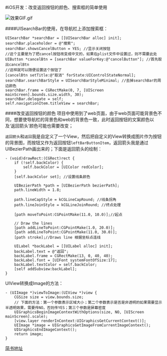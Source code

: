 #iOS开发：改变返回按钮的颜色、搜索框的简单使用

![效果GIF.gif](http://upload-images.jianshu.io/upload_images/1840399-348bfa8a6a05d3b6.gif?imageMogr2/auto-orient/strip)

####UISearchBar的使用，在导航栏上添加搜索框：

```
UISearchBar *searchBar = [[UISearchBar alloc] init];
searchBar.placeholder = @"搜索";
searchBar.showsCancelButton = YES; //显示关闭按钮
//这个主要是为了把cancel按钮改变成中文的，如果在plist文件中设置过，则不需要此处
UIButton *cancelBtn = [searchBar valueForKey:@"cancelButton"]; //首先取出cancelBtn
//这样就可以随便设置这个按钮了
[cancelBtn setTitle:@"取消" forState:UIControlStateNormal];
searchBar.searchBarStyle = UISearchBarStyleMinimal; //去掉searchBar的周边颜色
searchBar.frame = CGRectMake(0, 7, [UIScreen mainScreen].bounds.size.width, 30);
searchBar.delegate = self;
self.navigationItem.titleView = searchBar;
```
####改变返回按钮的颜色
项目中使用到了web页面，由于web页面可能背景色不同，想要使导航栏的背景色和web的背景色一致，此时返回按钮的文案颜色以及‘返回箭头’颜色可能也需要改变；

`返回箭头`和`返回`我是自定义了一个View，然后把自定义的View转换成图片作为按钮的背景图，而按钮又作为返回按钮`leftBarButtonItem`，返回箭头我是通过UIBezierPath画出来的；下面是返回箭头的绘制：

```
- (void)drawRect:(CGRect)rect {
    if (!self.backColor) {
        self.backColor = [UIColor redColor];
    }
    [self.backColor set]; //设置线条颜色
    
    UIBezierPath *path = [UIBezierPath bezierPath];
    path.lineWidth = 1.8;
    
    path.lineCapStyle = kCGLineCapRound; //线条拐角
    path.lineJoinStyle = kCGLineJoinRound; //终点处理
    
    [path moveToPoint:CGPointMake(11.0, 10.0)];//起点
    
    // Draw the lines
    [path addLineToPoint:CGPointMake(1.0, 20.0)];
    [path addLineToPoint:CGPointMake(11.0, 30.0)];
    [path stroke];//Draws line 根据坐标点连线
    
    UILabel *backLabel = [[UILabel alloc] init];
    backLabel.text = @"返回";
    backLabel.frame = CGRectMake(13, 0, 40, 40);
    backLabel.font = [UIFont systemFontOfSize:17];
    backLabel.textColor = self.backColor;
    [self addSubview:backLabel];
}
```
UIView转换成Image的方法：

```
- (UIImage *)viewToImage:(UIView *)view {
    CGSize size = view.bounds.size;
    // 下面的方法：第一个参数表示区域大小；第二个参数表示是否是非透明的如果需要显示半透明效果，需要传NO，否则传YES；第三个参数是屏幕密度
    UIGraphicsBeginImageContextWithOptions(size, NO, [UIScreen mainScreen].scale);
    [view.layer renderInContext:UIGraphicsGetCurrentContext()];
    UIImage *image = UIGraphicsGetImageFromCurrentImageContext();
    UIGraphicsEndImageContext();
    return image;
}
```
[简书地址](http://www.jianshu.com/p/35bddb83cd14)